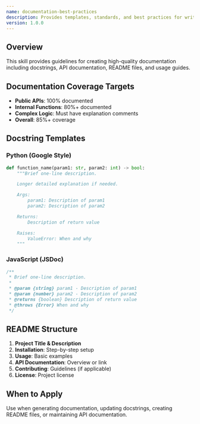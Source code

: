 ```yaml
---
name: documentation-best-practices
description: Provides templates, standards, and best practices for writing clear, comprehensive technical documentation
version: 1.0.0
---
```


## Overview

This skill provides guidelines for creating high-quality documentation including docstrings, API documentation, README files, and usage guides.

## Documentation Coverage Targets

- **Public APIs**: 100% documented
- **Internal Functions**: 80%+ documented
- **Complex Logic**: Must have explanation comments
- **Overall**: 85%+ coverage

## Docstring Templates

### Python (Google Style)
```python
def function_name(param1: str, param2: int) -> bool:
    """Brief one-line description.

    Longer detailed explanation if needed.

    Args:
        param1: Description of param1
        param2: Description of param2

    Returns:
        Description of return value

    Raises:
        ValueError: When and why
    """
```

### JavaScript (JSDoc)
```javascript
/**
 * Brief one-line description.
 *
 * @param {string} param1 - Description of param1
 * @param {number} param2 - Description of param2
 * @returns {boolean} Description of return value
 * @throws {Error} When and why
 */
```

## README Structure

1. **Project Title & Description**
2. **Installation**: Step-by-step setup
3. **Usage**: Basic examples
4. **API Documentation**: Overview or link
5. **Contributing**: Guidelines (if applicable)
6. **License**: Project license

## When to Apply

Use when generating documentation, updating docstrings, creating README files, or maintaining API documentation.
